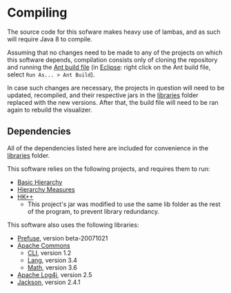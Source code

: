 # Compiling

The source code for this sofware makes heavy use of lambas, and as such will require Java 8 to compile.

Assuming that no changes need to be made to any of the projects on which this software depends, compilation consists only of cloning the repository and running the [Ant build file](ant_build.xml) (in [Eclipse](https://www.eclipse.org/): right click on the Ant build file, select `Run As... > Ant Build`).

In case such changes are necessary, the projects in question will need to be updated, recompiled, and their respective jars in the [libraries](lib) folder replaced with the new versions. After that, the build file will need to be ran again to rebuild the visualizer.

## Dependencies

All of the dependencies listed here are included for convenience in the [libraries](lib) folder.

This software relies on the following projects, and requires them to run:

- [Basic Hierarchy](https://github.com/toSterr/basic_hierarchy/)
- [Hierarchy Measures](https://github.com/toSterr/hierarchy_measures/)
- [HK++](https://github.com/toSterr/hkplusplus/)
	- This project's jar was modified to use the same lib folder as the rest of the program, to prevent library redundancy.

This software also uses the following libraries:

- [Prefuse](http://prefuse.org/), version beta-20071021
- [Apache Commons](https://commons.apache.org/)
    - [CLI](https://commons.apache.org/proper/commons-cli/), version 1.2
    - [Lang](https://commons.apache.org/proper/commons-lang/), version 3.4
    - [Math](https://commons.apache.org/proper/commons-math/), version 3.6
- [Apache Log4j](http://logging.apache.org/log4j/2.x/), version 2.5
- [Jackson](https://github.com/FasterXML/jackson), version 2.4.1
